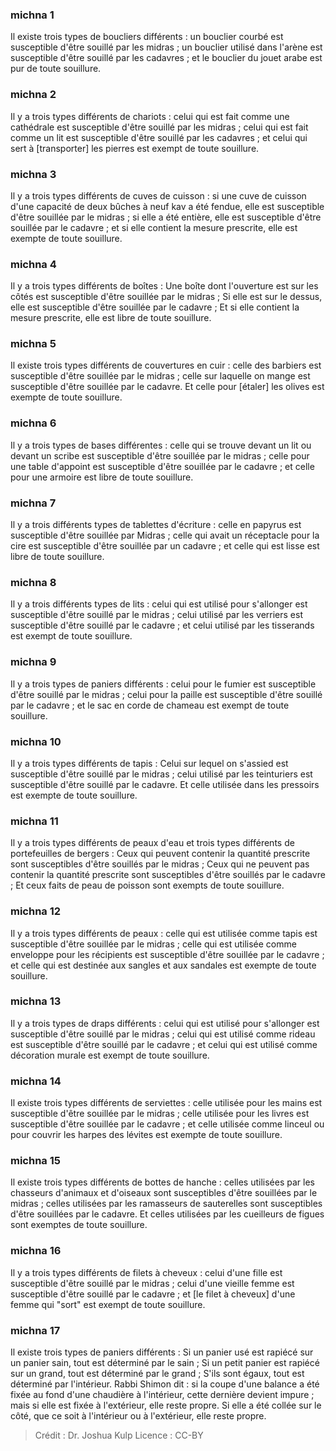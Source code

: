 
### michna 1
Il existe trois types de boucliers différents : un bouclier courbé est susceptible d'être souillé par les midras ; un bouclier utilisé dans l'arène est susceptible d'être souillé par les cadavres ; et le bouclier du jouet arabe est pur de toute souillure.

### michna 2
Il y a trois types différents de chariots : celui qui est fait comme une cathédrale est susceptible d'être souillé par les midras ; celui qui est fait comme un lit est susceptible d'être souillé par les cadavres ; et celui qui sert à [transporter] les pierres est exempt de toute souillure.

### michna 3
Il y a trois types différents de cuves de cuisson : si une cuve de cuisson d'une capacité de deux bûches à neuf kav a été fendue, elle est susceptible d'être souillée par le midras ; si elle a été entière, elle est susceptible d'être souillée par le cadavre ; et si elle contient la mesure prescrite, elle est exempte de toute souillure.

### michna 4
Il y a trois types différents de boîtes : Une boîte dont l'ouverture est sur les côtés est susceptible d'être souillée par le midras ; Si elle est sur le dessus, elle est susceptible d'être souillée par le cadavre ; Et si elle contient la mesure prescrite, elle est libre de toute souillure.

### michna 5
Il existe trois types différents de couvertures en cuir : celle des barbiers est susceptible d'être souillée par le midras ; celle sur laquelle on mange est susceptible d'être souillée par le cadavre. Et celle pour [étaler] les olives est exempte de toute souillure.

### michna 6
Il y a trois types de bases différentes : celle qui se trouve devant un lit ou devant un scribe est susceptible d'être souillée par le midras ; celle pour une table d'appoint est susceptible d'être souillée par le cadavre ; et celle pour une armoire est libre de toute souillure.

### michna 7
Il y a trois différents types de tablettes d'écriture : celle en papyrus est susceptible d'être souillée par Midras ; celle qui avait un réceptacle pour la cire est susceptible d'être souillée par un cadavre ; et celle qui est lisse est libre de toute souillure.

### michna 8
Il y a trois différents types de lits : celui qui est utilisé pour s'allonger est susceptible d'être souillé par le midras ; celui utilisé par les verriers est susceptible d'être souillé par le cadavre ; et celui utilisé par les tisserands est exempt de toute souillure.

### michna 9
Il y a trois types de paniers différents : celui pour le fumier est susceptible d'être souillé par le midras ; celui pour la paille est susceptible d'être souillé par le cadavre ; et le sac en corde de chameau est exempt de toute souillure.

### michna 10
Il y a trois types différents de tapis : Celui sur lequel on s'assied est susceptible d'être souillé par le midras ; celui utilisé par les teinturiers est susceptible d'être souillé par le cadavre. Et celle utilisée dans les pressoirs est exempte de toute souillure.

### michna 11
Il y a trois types différents de peaux d'eau et trois types différents de portefeuilles de bergers : Ceux qui peuvent contenir la quantité prescrite sont susceptibles d'être souillés par le midras ; Ceux qui ne peuvent pas contenir la quantité prescrite sont susceptibles d'être souillés par le cadavre ; Et ceux faits de peau de poisson sont exempts de toute souillure.

### michna 12
Il y a trois types différents de peaux : celle qui est utilisée comme tapis est susceptible d'être souillée par le midras ; celle qui est utilisée comme enveloppe pour les récipients est susceptible d'être souillée par le cadavre ; et celle qui est destinée aux sangles et aux sandales est exempte de toute souillure.

### michna 13
Il y a trois types de draps différents : celui qui est utilisé pour s'allonger est susceptible d'être souillé par le midras ; celui qui est utilisé comme rideau est susceptible d'être souillé par le cadavre ; et celui qui est utilisé comme décoration murale est exempt de toute souillure.

### michna 14
Il existe trois types différents de serviettes : celle utilisée pour les mains est susceptible d'être souillée par le midras ; celle utilisée pour les livres est susceptible d'être souillée par le cadavre ; et celle utilisée comme linceul ou pour couvrir les harpes des lévites est exempte de toute souillure.

### michna 15
Il existe trois types différents de bottes de hanche : celles utilisées par les chasseurs d'animaux et d'oiseaux sont susceptibles d'être souillées par le midras ; celles utilisées par les ramasseurs de sauterelles sont susceptibles d'être souillées par le cadavre. Et celles utilisées par les cueilleurs de figues sont exemptes de toute souillure.

### michna 16
Il y a trois types différents de filets à cheveux : celui d'une fille est susceptible d'être souillé par le midras ; celui d'une vieille femme est susceptible d'être souillé par le cadavre ; et [le filet à cheveux] d'une femme qui "sort" est exempt de toute souillure.

### michna 17
Il existe trois types de paniers différents : Si un panier usé est rapiécé sur un panier sain, tout est déterminé par le sain ; Si un petit panier est rapiécé sur un grand, tout est déterminé par le grand ; S'ils sont égaux, tout est déterminé par l'intérieur. Rabbi Shimon dit : si la coupe d'une balance a été fixée au fond d'une chaudière à l'intérieur, cette dernière devient impure ; mais si elle est fixée à l'extérieur, elle reste propre. Si elle a été collée sur le côté, que ce soit à l'intérieur ou à l'extérieur, elle reste propre.

>Crédit : Dr. Joshua Kulp
>Licence : CC-BY
